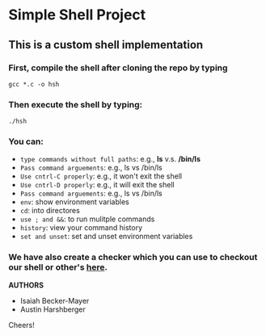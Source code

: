 # Simple Shell Project
## This is a custom shell implementation 
### First, compile the shell after cloning the repo by typing
`gcc *.c -o hsh`
### Then execute the shell by typing: 
`./hsh`

### You can:
* `type commands without full paths`: e.g., **ls** v.s. **/bin/ls**
* `Pass command arguements`: e.g., ls vs /bin/ls
* `Use cntrl-C properly`: e.g., it won't exit the shell
* `Use cntrl-D properly`: e.g., it will exit the shell
* `Pass command arguements`: e.g., ls vs /bin/ls
* `env`: show environment variables
* `cd`: into directores
* `use ; and &&`: to run mulitple commands
* `history`: view your command history
* `set and unset`: set and unset environment variables

### We have also create a checker which you can use to checkout our shell or other's [here](https://github.com/aharshbe/shell_testing_dir).

**AUTHORS**

* Isaiah Becker-Mayer
* Austin Harshberger

Cheers!
